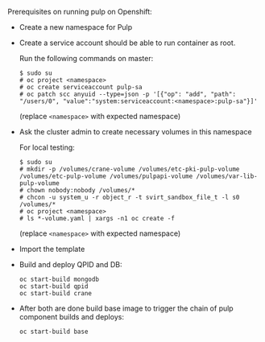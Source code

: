 Prerequisites on running pulp on Openshift:

* Create a new namespace for Pulp

* Create a service account should be able to run container as root.

  Run the following commands on master:
  ```
  $ sudo su
  # oc project <namespace>
  # oc create serviceaccount pulp-sa
  # oc patch scc anyuid --type=json -p '[{"op": "add", "path": "/users/0", "value":"system:serviceaccount:<namespace>:pulp-sa"}]'
  ```
  (replace `<namespace>` with expected namespace)

* Ask the cluster admin to create necessary volumes in this namespace

  For local testing:
  ```
  $ sudo su
  # mkdir -p /volumes/crane-volume /volumes/etc-pki-pulp-volume /volumes/etc-pulp-volume /volumes/pulpapi-volume /volumes/var-lib-pulp-volume
  # chown nobody:nobody /volumes/*
  # chcon -u system_u -r object_r -t svirt_sandbox_file_t -l s0 /volumes/*
  # oc project <namespace>
  # ls *-volume.yaml | xargs -n1 oc create -f
  ```
  (replace `<namespace>` with expected namespace)

* Import the template

* Build and deploy QPID and DB:
  ```
  oc start-build mongodb
  oc start-build qpid
  oc start-build crane
  ```
* After both are done build base image to trigger the chain of pulp component builds and deploys:
  ```
  oc start-build base
  ```
